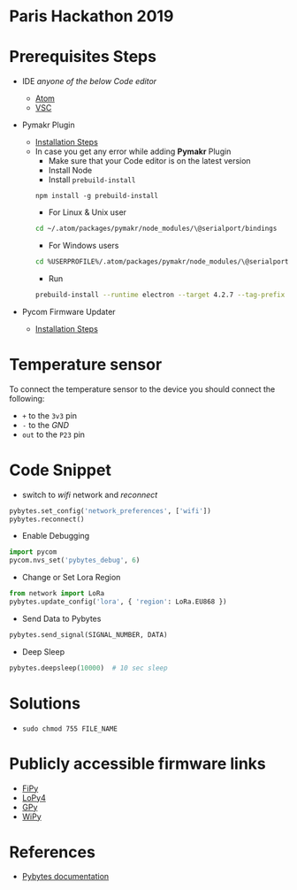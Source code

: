 # Paris Hackathon 2019

# Prerequisites Steps
* IDE _anyone of the below Code editor_
  * [Atom](https://atom.io)
  * [VSC](https://code.visualstudio.com)
* Pymakr Plugin
  * [Installation Steps](https://docs.pycom.io/pymakr/installation/)
  * In case you get any error while adding **Pymakr** Plugin
    * Make sure that your Code editor is on the latest version
    * Install Node
    * Install `prebuild-install`
    ```
    npm install -g prebuild-install
    ```
    * For Linux & Unix user
    ```bash
    cd ~/.atom/packages/pymakr/node_modules/\@serialport/bindings
    ```
    * For Windows users
    ```bash
    cd %USERPROFILE%/.atom/packages/pymakr/node_modules/\@serialport/bindings
    ```
    * Run
    ```bash
    prebuild-install --runtime electron --target 4.2.7 --tag-prefix @serialport/bindings@ --verbose
    ```

* Pycom Firmware Updater
  * [Installation Steps](https://pycom.io/downloads/#firmware)

# Temperature sensor
To connect the temperature sensor to the device you should connect the following:
* `+` to the `3v3` pin
* `-` to the *GND*
* `out` to the `P23` pin

# Code Snippet
* switch to *wifi* network and *reconnect*
```python
pybytes.set_config('network_preferences', ['wifi'])
pybytes.reconnect()
```
* Enable Debugging
```python
import pycom
pycom.nvs_set('pybytes_debug', 6)
```
* Change or Set Lora Region
```python
from network import LoRa
pybytes.update_config('lora', { 'region': LoRa.EU868 })
```
* Send Data to Pybytes
```python
pybytes.send_signal(SIGNAL_NUMBER, DATA)
```
* Deep Sleep
```python
pybytes.deepsleep(10000)  # 10 sec sleep
```
# Solutions
* `sudo chmod 755 FILE_NAME`


# Publicly accessible firmware links
* [FiPy](https://software.pycom.io/downloads/pybytes/FiPy.html)
* [LoPy4](https://software.pycom.io/downloads/pybytes/LoPy4.html)
* [GPy](https://software.pycom.io/downloads/pybytes/GPy.html)
* [WiPy](https://software.pycom.io/downloads/pybytes/WiPy.html)

# References
* [Pybytes documentation](https://docs.pycom.io/pybytes/)
